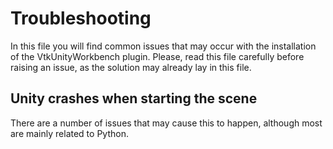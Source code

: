 # Troubleshooting

In this file you will find common issues that may occur with the installation of the
VtkUnityWorkbench plugin. Please, read this file carefully before raising an issue,
as the solution may already lay in this file.

## Unity crashes when starting the scene

There are a number of issues that may cause this to happen, although most are mainly
related to Python.